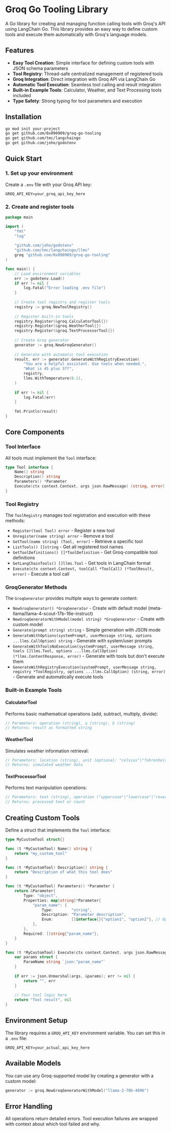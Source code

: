 # Groq Go Tooling Library

A Go library for creating and managing function calling tools with Groq's API using LangChain Go. This library provides an easy way to define custom tools and execute them automatically with Groq's language models.

## Features

- **Easy Tool Creation**: Simple interface for defining custom tools with JSON schema parameters
- **Tool Registry**: Thread-safe centralized management of registered tools  
- **Groq Integration**: Direct integration with Groq API via LangChain Go
- **Automatic Tool Execution**: Seamless tool calling and result integration
- **Built-in Example Tools**: Calculator, Weather, and Text Processing tools included
- **Type Safety**: Strong typing for tool parameters and execution

## Installation

```bash
go mod init your-project
go get github.com/0x090909/groq-go-tooling
go get github.com/tmc/langchaingo
go get github.com/joho/godotenv
```

## Quick Start

### 1. Set up your environment

Create a `.env` file with your Groq API key:
```
GROQ_API_KEY=your_groq_api_key_here
```

### 2. Create and register tools

```go
package main

import (
    "fmt"
    "log"
    
    "github.com/joho/godotenv"
    "github.com/tmc/langchaingo/llms"
    groq "github.com/0x090909/groq-go-tooling"
)

func main() {
    // Load environment variables
    err := godotenv.Load()
    if err != nil {
        log.Fatal("Error loading .env file")
    }
    
    // Create tool registry and register tools
    registry := groq.NewToolRegistry()
    
    // Register built-in tools
    registry.Register(&groq.CalculatorTool{})
    registry.Register(&groq.WeatherTool{})
    registry.Register(&groq.TextProcessorTool{})
    
    // Create Groq generator
    generator := groq.NewGroqGenerator()
    
    // Generate with automatic tool execution
    result, err := generator.GenerateWithRegistryExecution(
        "You are a helpful assistant. Use tools when needed.",
        "What is 45 plus 37?",
        registry,
        llms.WithTemperature(0.1),
    )
    
    if err != nil {
        log.Fatal(err)
    }
    
    fmt.Println(result)
}
```

## Core Components

### Tool Interface

All tools must implement the `Tool` interface:

```go
type Tool interface {
    Name() string
    Description() string
    Parameters() *Parameter
    Execute(ctx context.Context, args json.RawMessage) (string, error)
}
```

### Tool Registry

The `ToolRegistry` manages tool registration and execution with these methods:

- `Register(tool Tool) error` - Register a new tool
- `Unregister(name string) error` - Remove a tool  
- `GetTool(name string) (Tool, error)` - Retrieve a specific tool
- `ListTools() []string` - Get all registered tool names
- `GetToolDefinitions() []*ToolDefinition` - Get Groq-compatible tool definitions
- `GetLangChainTools() []llms.Tool` - Get tools in LangChain format
- `Execute(ctx context.Context, toolCall *ToolCall) (*ToolResult, error)` - Execute a tool call

### GroqGenerator Methods

The `GroqGenerator` provides multiple ways to generate content:

- `NewGroqGenerator() *GroqGenerator` - Create with default model (meta-llama/llama-4-scout-17b-16e-instruct)
- `NewGroqGeneratorWithModel(model string) *GroqGenerator` - Create with custom model
- `Generate(prompt string) string` - Simple generation with JSON mode
- `GenerateWithOptions(systemPrompt, userMessage string, options ...llms.CallOption) string` - Generate with system/user prompts
- `GenerateWithToolsNoExecution(systemPrompt, userMessage string, tools []llms.Tool, options ...llms.CallOption) (*llms.ContentResponse, error)` - Generate with tools but don't execute them
- `GenerateWithRegistryExecution(systemPrompt, userMessage string, registry *ToolRegistry, options ...llms.CallOption) (string, error)` - Generate and automatically execute tools

### Built-in Example Tools

#### CalculatorTool
Performs basic mathematical operations (add, subtract, multiply, divide):
```go
// Parameters: operation (string), a (string), b (string)
// Returns: result as formatted string
```

#### WeatherTool  
Simulates weather information retrieval:
```go
// Parameters: location (string), unit (optional: "celsius"|"fahrenheit")
// Returns: simulated weather data
```

#### TextProcessorTool
Performs text manipulation operations:
```go
// Parameters: text (string), operation ("uppercase"|"lowercase"|"reverse"|"word_count"|"char_count")
// Returns: processed text or count
```

## Creating Custom Tools

Define a struct that implements the `Tool` interface:

```go
type MyCustomTool struct{}

func (t *MyCustomTool) Name() string {
    return "my_custom_tool"
}

func (t *MyCustomTool) Description() string {
    return "Description of what this tool does"
}

func (t *MyCustomTool) Parameters() *Parameter {
    return &Parameter{
        Type: "object",
        Properties: map[string]*Parameter{
            "param_name": {
                Type:        "string",
                Description: "Parameter description",
                Enum:        []interface{}{"option1", "option2"}, // Optional
            },
        },
        Required: []string{"param_name"},
    }
}

func (t *MyCustomTool) Execute(ctx context.Context, args json.RawMessage) (string, error) {
    var params struct {
        ParamName string `json:"param_name"`
    }
    
    if err := json.Unmarshal(args, &params); err != nil {
        return "", err
    }
    
    // Your tool logic here
    return "Tool result", nil
}
```

## Environment Setup

The library requires a `GROQ_API_KEY` environment variable. You can set this in a `.env` file:

```
GROQ_API_KEY=your_actual_api_key_here
```

## Available Models

You can use any Groq-supported model by creating a generator with a custom model:

```go
generator := groq.NewGroqGeneratorWithModel("llama-2-70b-4096")
```

## Error Handling

All operations return detailed errors. Tool execution failures are wrapped with context about which tool failed and why.